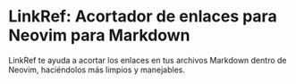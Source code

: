 # LinkRef: Acortador de enlaces para Neovim para Markdown
LinkRef te ayuda a acortar los enlaces en tus archivos Markdown dentro de Neovim, haciéndolos más limpios y manejables.

